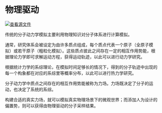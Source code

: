 # 物理驱动

[![查看源文件](https://mindspore-website.obs.cn-north-4.myhuaweicloud.com/website-images/r2.2/resource/_static/logo_source.svg)](https://gitee.com/mindspore/docs/blob/r2.2/docs/mindsponge/docs/source_zh_cn/intro/physics_driven.md)

传统的分子动力学模拟主要利用物理知识对分子体系进行计算模拟。

通常，研究体系会被设定为由许多质点组成，每个质点代表一个原子（全原子模拟）或若干原子（粗粒化模拟）。这些质点彼此之间存在一定的相互作用势能，根据理论力学即可求解运动方程，获得运动轨迹，以此可以进行动力学研究。

根据统计力学的系综理论，在模拟时间足够长的情况下，得到的分子轨迹中出现的每一个构象都在对应的系综里等概率分布，以此可以进行热力学研究。

分子动力学中质点之间存在的相互作用势能被称为力场。力场既决定了分子的运动，也决定了系统的系综。

构建合适的真实力场，就可以模拟真实物理场景下的微观世界；而添加人为设计的偏置势，则可以获得由物理驱动的分子采样结果。
